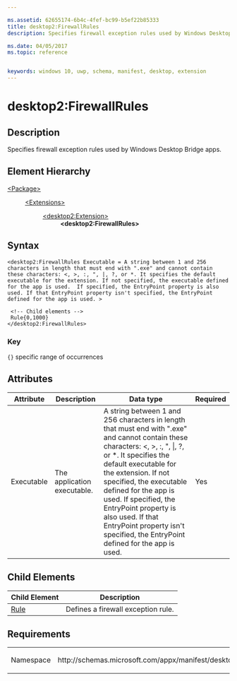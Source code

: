 ```yaml
---

ms.assetid: 62655174-6b4c-4fef-bc99-b5ef22b85333
title: desktop2:FirewallRules
description: Specifies firewall exception rules used by Windows Desktop Bridge apps.

ms.date: 04/05/2017
ms.topic: reference


keywords: windows 10, uwp, schema, manifest, desktop, extension 
---
```


# desktop2:FirewallRules


## Description
Specifies firewall exception rules used by Windows Desktop Bridge apps.

## Element Hierarchy
<dl>
<dt><a href="element-package.md">&lt;Package&gt;</a></dt>
<dd>
<dl>
<dt><a href="element-extensions.md">&lt;Extensions&gt;</a></dt>
<dd>
<dl>
<dt><a href="element-desktop2-package-extension.md">&lt;desktop2:Extension&gt;</a></dt>
<dd><b>&lt;desktop2:FirewallRules&gt;</b></dd>
</dl>
</dd>
</dl>
</dd>
</dl>

## Syntax
```sytnax
<desktop2:FirewallRules Executable = A string between 1 and 256 characters in length that must end with ".exe" and cannot contain these characters: <, >, :, ", |, ?, or *. It specifies the default executable for the extension. If not specified, the executable defined for the app is used.  If specified, the EntryPoint property is also used. If that EntryPoint property isn't specified, the EntryPoint defined for the app is used. >

 <!-- Child elements -->
 Rule{0,1000}
</desktop2:FirewallRules>
```
### Key
`{}` specific range of occurrences

## Attributes
| Attribute | Description | Data type | Required |
|-----------|-------------|-----------|----------|
| Executable | The application executable. | A string between 1 and 256 characters in length that must end with ".exe" and cannot contain these characters: <, >, :, ", &#124;, ?, or *. It specifies the default executable for the extension. If not specified, the executable defined for the app is used.  If specified, the EntryPoint property is also used. If that EntryPoint property isn't specified, the EntryPoint defined for the app is used. | Yes |

## Child Elements
| Child Element | Description |
|---------------|-------------|
| [Rule](element-desktop2-rule.md) | Defines a firewall exception rule. |

## Requirements

<table>
<colgroup>
<col width="50%" />
<col width="50%" />
</colgroup>
<tbody>
<tr class="odd">
<td><p>Namespace</p></td>
<td><p>http://schemas.microsoft.com/appx/manifest/desktop/windows10/2</p></td>
</tr>
</tbody>
</table>